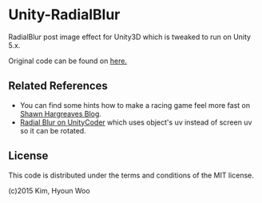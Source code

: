 # Unity-RadialBlur

RadialBlur post image effect for Unity3D which is tweaked to run on Unity 5.x.

Original code can be found on [here.](http://forum.unity3d.com/threads/radial-blur.31970/)


Related References
------------------

* You can find some hints how to make a racing game feel more fast on [Shawn Hargreaves Blog](http://blogs.msdn.com/b/shawnhar/archive/2007/09/05/vrrroom-whoosh.aspx).
* [Radial Blur on UnityCoder](http://unitycoder.com/blog/2012/10/06/radial-blur-shader/) which uses object's uv instead of screen uv so it can be rotated.

License
-------

This code is distributed under the terms and conditions of the MIT license.

(c)2015 Kim, Hyoun Woo
